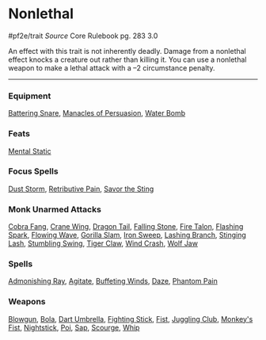 # Nonlethal
#pf2e/trait 
*Source* Core Rulebook pg. 283 3.0

An effect with this trait is not inherently deadly. Damage from a nonlethal effect knocks a creature out rather than killing it. You can use a nonlethal weapon to make a lethal attack with a –2 circumstance penalty.

---

### Equipment
[Battering Snare](Battering%20Snare), [Manacles of Persuasion](Manacles%20of%20Persuasion), [Water Bomb](Water%20Bomb)

### Feats
[Mental Static](Mental%20Static)

### Focus Spells
[Dust Storm](../Spells_Rituals/Focus%20Spells/Level%204/Dust%20Storm.md), [Retributive Pain](../Spells_Rituals/Focus%20Spells/Level%204/Retributive%20Pain.md), [Savor the Sting](../Spells_Rituals/Focus%20Spells/Level%201/Savor%20the%20Sting.md)

### Monk Unarmed Attacks
[Cobra Fang](Cobra%20Fang), [Crane Wing](Crane%20Wing), [Dragon Tail](Dragon%20Tail), [Falling Stone](Falling%20Stone), [Fire Talon](Fire%20Talon), [Flashing Spark](Flashing%20Spark), [Flowing Wave](Flowing%20Wave), [Gorilla Slam](Gorilla%20Slam), [Iron Sweep](Iron%20Sweep), [Lashing Branch](Lashing%20Branch), [Stinging Lash](Stinging%20Lash), [Stumbling Swing](Stumbling%20Swing), [Tiger Claw](Tiger%20Claw), [Wind Crash](Wind%20Crash), [Wolf Jaw](Wolf%20Jaw)

### Spells
[Admonishing Ray](../Spells_Rituals/Arcane_Tradition/Level%201/Admonishing%20Ray.md), [Agitate](../Spells_Rituals/Arcane_Tradition/Level%201/Agitate.md), [Buffeting Winds](../Spells_Rituals/Arcane_Tradition/Level%201/Buffeting%20Winds.md), [Daze](../Spells_Rituals/Arcane_Tradition/Cantrips/Daze.md), [Phantom Pain](../Spells_Rituals/Arcane_Tradition/Level%201/Phantom%20Pain.md)

### Weapons
[Blowgun](Blowgun), [Bola](Bola), [Dart Umbrella](Dart%20Umbrella), [Fighting Stick](Fighting%20Stick), [Fist](Fist), [Juggling Club](Juggling%20Club), [Monkey's Fist](Monkey's%20Fist), [Nightstick](Nightstick), [Poi](Poi), [Sap](Sap), [Scourge](Scourge), [Whip](Whip)